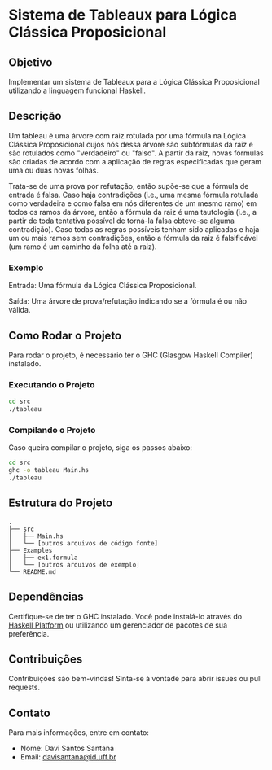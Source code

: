 

# Sistema de Tableaux para Lógica Clássica Proposicional

## Objetivo

Implementar um sistema de Tableaux para a Lógica Clássica Proposicional utilizando a linguagem funcional Haskell.

## Descrição

Um tableau é uma árvore com raiz rotulada por uma fórmula na Lógica Clássica Proposicional cujos nós dessa árvore são subfórmulas da raiz e são rotulados como "verdadeiro" ou "falso". A partir da raiz, novas fórmulas são criadas de acordo com a aplicação de regras especificadas que geram uma ou duas novas folhas.

Trata-se de uma prova por refutação, então supõe-se que a fórmula de entrada é falsa. Caso haja contradições (i.e., uma mesma fórmula rotulada como verdadeira e como falsa em nós diferentes de um mesmo ramo) em todos os ramos da árvore, então a fórmula da raiz é uma tautologia (i.e., a partir de toda tentativa possível de torná-la falsa obteve-se alguma contradição). Caso todas as regras possíveis tenham sido aplicadas e haja um ou mais ramos sem contradições, então a fórmula da raiz é falsificável (um ramo é um caminho da folha até a raiz).

### Exemplo

Entrada: Uma fórmula da Lógica Clássica Proposicional.

Saída: Uma árvore de prova/refutação indicando se a fórmula é ou não válida.

## Como Rodar o Projeto

Para rodar o projeto, é necessário ter o GHC (Glasgow Haskell Compiler) instalado.

### Executando o Projeto

```bash
cd src
./tableau
```

### Compilando o Projeto

Caso queira compilar o projeto, siga os passos abaixo:

```bash
cd src
ghc -o tableau Main.hs
./tableau
```

## Estrutura do Projeto

```
.
├── src
│   ├── Main.hs
│   └── [outros arquivos de código fonte]
├── Examples
│   ├── ex1.formula
│   └── [outros arquivos de exemplo]
└── README.md
```

## Dependências

Certifique-se de ter o GHC instalado. Você pode instalá-lo através do [Haskell Platform](https://www.haskell.org/) ou utilizando um gerenciador de pacotes de sua preferência.

## Contribuições

Contribuições são bem-vindas! Sinta-se à vontade para abrir issues ou pull requests.


## Contato

Para mais informações, entre em contato:

- Nome: Davi Santos Santana
- Email: [davisantana@id.uff.br](mailto:davisantana@id.uff.br)



